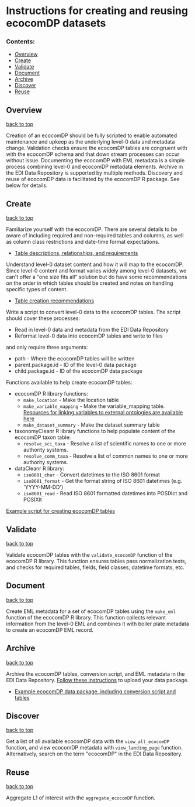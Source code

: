 # Instructions for creating and reusing ecocomDP datasets

### Contents:

* [Overview](#overview)
* [Create](#create)
* [Validate](#validate)
* [Document](#document)
* [Archive](#archive)
* [Discover](#discover)
* [Reuse](#reuse)

## Overview
[back to top](#contents)

Creation of an ecocomDP should be fully scripted to enable automated maintenance and upkeep as the underlying level-0 data and metadata change. Validation checks ensure the ecocomDP tables are congruent with with the ecocomDP schema and that down stream processes can occur without issue. Documenting the ecocomDP with EML metadata is a simple process combining level-0 and ecocomDP metadata elements. Archive in the EDI Data Repository is supported by multiple methods. Discovery and reuse of ecocomDP data is facilitated by the ecocomDP R package. See below for details.

## Create
[back to top](#contents)

Familiarize yourself with the ecocomDP. There are several details to be aware of including required and non-required tables and columns, as well as column class restrictions and date-time format expectations. 

  * [Table descriptions, relationships, and requirements](https://github.com/EDIorg/ecocomDP/tree/master/documentation/model) 

Understand level-0 dataset content and how it will map to the ecocomDP. Since level-0 content and format varies widely among level-0 datasets, we can't offer a "one size fits all" solution but do have some recommendations on the order in which tables should be created and notes on handling specific types of content.

  * [Table creation recommendations](https://github.com/EDIorg/ecocomDP/blob/master/documentation/instructions/table-creation.md)

Write a script to convert level-0 data to the ecocomDP tables. The script should cover these processes:

  * Read in level-0 data and metadata from the EDI Data Repository
  * Reformat level-0 data into ecocomDP tables and write to files

  and only require three arguments:
    
  * path - Where the ecocomDP tables will be written
  * parent.package.id - ID of the level-0 data package
  * child.package.id - ID of the ecocomDP data package
    
Functions available to help create ecocomDP tables:

  * ecocomDP R library functions:
    * `make_location` - Make the location table
    * `make_variable_mapping` - Make the variable_mapping table. [Resources for linking variables to external ontologies are available here](https://github.com/EDIorg/ecocomDP/blob/master/documentation/instructions/measurement_vocabularies.md)
    * `make_dataset_summary` - Make the dataset summary table
  * taxonomyCleanr R library functions to help populate content of the ecocomDP taxon table:
    * `resolve_sci_taxa` - Resolve a list of scientific names to one or more authority systems.
    * `resolve_comm_taxa` - Resolve a list of common names to one or more authority systems.
  * dataCleanr R library:
    * `iso8601_char` - Convert datetimes to the ISO 8601 format
    * `iso8601_format` - Get the format string of ISO 8601 datetimes (e.g. 'YYYY-MM-DD')
    * `iso8601_read` - Read ISO 8601 formatted datetimes into POSIXct and POSIXlt
    
[Example script for creating ecocomDP tables](https://github.com/EDIorg/ecocomDP/blob/master/documentation/examples/convert_bnz501_to_ecocomDP.R)

## Validate
[back to top](#contents)

Validate ecocomDP tables with the `validate_ecocomDP` function of the ecocomDP R library. This function ensures tables pass normalization tests, and checks for required tables, fields, field classes, datetime formats, etc.

## Document
[back to top](#contents)

Create EML metadata for a set of ecocomDP tables using the `make_eml` function of the ecocomDP R library. This function collects relevant information from the level-0 EML and combines it with boiler plate metadata to create an ecocomDP EML record.

## Archive
[back to top](#contents)

Archive the ecocomDP tables, conversion script, and EML metadata in the EDI Data Repository. [Follow these instructions](https://environmentaldatainitiative.org/resources/assemble-data-and-metadata/step-4-submit-your-data-package/) to upload your data package.

* [Example ecocomDP data package, including conversion script and tables](https://portal.edirepository.org/nis/mapbrowse?scope=edi&identifier=275)

## Discover
[back to top](#contents)

Get a list of all available ecocomDP data with the `view_all_ecocomDP` function, and view ecocomDP metadata with `view_landing_page` function. Alternatively, search on the term "ecocomDP" in the EDI Data Repository.

## Reuse
[back to top](#contents)

Aggregate L1 of interest with the `aggregate_ecocomDP` function.
